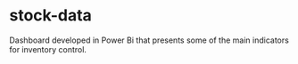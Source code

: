 # stock-data
Dashboard developed in Power Bi that presents some of the main indicators for inventory control.
